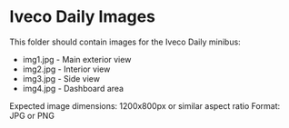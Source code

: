 # Iveco Daily Images

This folder should contain images for the Iveco Daily minibus:

- img1.jpg - Main exterior view
- img2.jpg - Interior view
- img3.jpg - Side view
- img4.jpg - Dashboard area

Expected image dimensions: 1200x800px or similar aspect ratio
Format: JPG or PNG